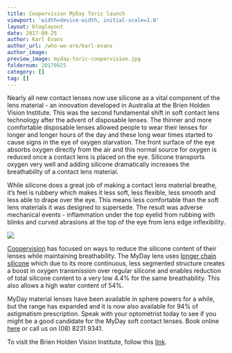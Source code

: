 ```yaml
---
title: Coopervision MyDay Toric launch
viewport: 'width=device-width, initial-scale=1.0'
layout: bloglayout
date: 2017-09-25
author: Karl Evans
author_url: /who-we-are/karl-evans
author_image: 
preview_image: myday-toric-coopervision.jpg
foldernum: 20170925
category: []
tag: []
---
```


Nearly all new contact lenses now use silicone as a vital component of the lens material - an innovation developed in Australia at the Brien Holden Vision Institute. This was the second fundamental shift in soft contact lens technology after the advent of disposable lenses. The thinner and more comfortable disposable lenses allowed people to wear their lenses for longer and longer hours of the day and these long wear times started to cause signs in the eye of oxygen starvation. The front surface of the eye absorbs oxygen directly from the air and this normal source for oxygen is reduced once a contact lens is placed on the eye. Silicone transports oxygen very well and adding silicone dramatically increases the breathability of a contact lens material.

While silicone does a great job of making a contact lens material breathe, it’s feel is rubbery which makes it less soft, less flexible, less smooth and less able to drape over the eye. This means less comfortable than the soft lens materials it was designed to supersede. The result was adverse mechanical events - inflammation under the top eyelid from rubbing with blinks and curved abrasions at the top of the eye from lens edge inflexibility.

![](1000x265_myday.jpg)

[Coopervision](https://coopervision.net.au/contact-lenses/myday-family) has focused on ways to reduce the silicone content of their lenses while maintaining breathability. The MyDay lens uses [longer chain silicone](https://coopervision.net.au/product-technology/smart-silicone) which due to its more continuous, less segmented structure creates a boost in oxygen transmission over regular silicone and enables reduction of total silicone content to a very low 4.4% for the same breathability. This also allows a high water content of 54%.

MyDay material lenses have been available in sphere powers for a while, but the range has expanded and it is now also available for 94% of astigmatism prescription. Speak with your optometrist today to see if you might be a good candidate for the MyDay soft contact lenses.  Book online [here](/contact) or call us on (08) 8231 9341.

To visit the Brien Holden Vision Institute, follow this [link](https://www.brienholdenvision.org/translational-research/track-record.html).

